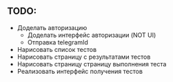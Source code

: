## TODO:
* Доделать авторизацию
  * Доделать интерфейс авторизации (NOT UI)
  * Отправка telegramId
* Нарисовать список тестов
* Нарисовать страницу с результатами тестов
* Нарисовать страницу страницу выполнения теста
* Реализовать интерфейс получения тестов